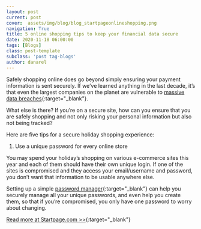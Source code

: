 ```yaml
---
layout: post
current: post
cover:  assets/img/blog/blog_startpageonlineshopping.png
navigation: True
title: 5 online shopping tips to keep your financial data secure
date: 2020-11-18 06:00:00
tags: [Blogs]
class: post-template
subclass: 'post tag-blogs'
author: danarel
---
```


Safely shopping online does go beyond simply ensuring your payment information is sent securely.  If we’ve learned anything in the last decade, it’s that even the largest companies on the planet are vulnerable to [massive data breaches](https://www.startpage.com/privacy-please/startpage-articles/five-of-the-biggest-data-hacks-from-yahoo-to-ashley-madison-and-equifax){:target="_blank"}.

What else is there? If you’re on a secure site, how can you ensure that you are safely shopping and not only risking your personal information but also not being tracked?

Here are five tips for a secure holiday shopping experience:
1. Use a unique password for every online store

You may spend your holiday’s shopping on various e-commerce sites this year and each of them should have their own unique login. If one of the sites is compromised and they access your email/username and password, you don’t want that information to be usable anywhere else.

Setting up a simple [password manager](https://thinkprivacy.ch/password/){:target="_blank"} can help you securely manage all your unique passwords, and even help you create them, so that if you’re compromised, you only have one password to worry about changing.

[Read more at Startpage.com >>](https://www.startpage.com/privacy-please/privacy-advocate-articles/5-online-shopping-tips-to-keep-your-financial-data-secure){:target="_blank"}